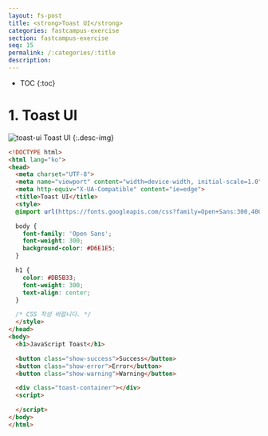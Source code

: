 ```yaml
---
layout: fs-post
title: <strong>Toast UI</strong>
categories: fastcampus-exercise
section: fastcampus-exercise
seq: 15
permalink: /:categories/:title
description:
---
```


* TOC
{:toc}

# 1. Toast UI

![toast-ui](/assets/fs-images/exercise/toast-ui.gif)
Toast UI
{:.desc-img}

```html
<!DOCTYPE html>
<html lang="ko">
<head>
  <meta charset="UTF-8">
  <meta name="viewport" content="width=device-width, initial-scale=1.0">
  <meta http-equiv="X-UA-Compatible" content="ie=edge">
  <title>Toast UI</title>
  <style>
  @import url(https://fonts.googleapis.com/css?family=Open+Sans:300,400);

  body {
    font-family: 'Open Sans';
    font-weight: 300;
    background-color: #D6E1E5;
  }

  h1 {
    color: #DB5B33;
    font-weight: 300;
    text-align: center;
  }

  /* CSS 작성 바랍니다. */
  </style>
</head>
<body>
  <h1>JavaScript Toast</h1>

  <button class="show-success">Success</button>
  <button class="show-error">Error</button>
  <button class="show-warning">Warning</button>

  <div class="toast-container"></div>
  <script>

  </script>
</body>
</html>
```

<!--
<!DOCTYPE html>
<html lang="ko">
<head>
  <meta charset="UTF-8">
  <meta name="viewport" content="width=device-width, initial-scale=1.0">
  <meta http-equiv="X-UA-Compatible" content="ie=edge">
  <title>Toast UI</title>
  <style>
  @import url(https://fonts.googleapis.com/css?family=Open+Sans:300,400);

  body {
    font-family: 'Open Sans';
    font-weight: 300;
    background-color: #D6E1E5;
  }

  h1 {
    color: #DB5B33;
    font-weight: 300;
    text-align: center;
  }

  .toast {
    position: absolute;
    right: 0;
    box-sizing: border-box;
    width: 300px;
    height: 100px;
    padding: 10px 15px;
    border: 1px solid transparent;
    border-radius: 4px;
    animation: move 2s both;
  }

  .toast-success {
    color: #155724;
    background-color: #d4edda;
    border-color: #c3e6cb;
  }

  .toast-error {
    color: #721c24;
    background-color: #f8d7da;
    border-color: #f5c6cb;
  }

  .toast-warning {
    color: #856404;
    background-color: #fff3cd;
    border-color: #ffeeba;
  }

  .close {
    position: absolute;
    top: 7px;
    right: 10px;
    font-size: 1.5em;
    cursor: pointer;
  }

  .toast-heading {
    margin-top: 10px;
  }

  @keyframes move {
    from {
      transform: translateX(100%);
    }

    to {
      transform: translateX(0);
    }
  }
  </style>
</head>
<body>
  <h1>JavaScript Toast</h1>

  <button class="show-success">Success</button>
  <button class="show-error">Error</button>
  <button class="show-warning">Warning</button>

  <div class="toast-container"></div>
  <script>
    const $toastContainer = document.querySelector('.toast-container');

    const toaster = (function () {
      let toasts = [];
      const delay = 5000;

      const setPosition = () => {
        toasts.forEach((toast, i) => {
          toast.style.bottom = `${i * 100}px`;
        });
      };

      // 새로운 toast DOM 요소를 생성
      const createToast = toast => {
        const $newToast = document.createElement('div');
        $newToast.className = `toast toast-${toast.type}`;
        $newToast.innerHTML = `
          <h4 class="toast-heading">${toast.title} ${toasts.length}</h4>
          <p>${toast.message}</p>
          <a class="close">&times;</a>
        `;
        return $newToast;
      };

      // toasts의 선두에 삽입하고 DOM에 append
      const appendToast = $newToast => {
        toasts = [$newToast, ...toasts];
        setPosition();
        $toastContainer.appendChild($newToast);
      };

      // toasts에서 toast(DOM 요소)를 제거하고 DOM에서도 제거
      const removeToast = $newToast => {
        toasts = toasts.filter(toast => {
          if (toast === $newToast) {
            $toastContainer.removeChild($newToast);
            setPosition();
            return false;
          }
          return true;
        });
      };

      return {
        add(toast) {
          const $newToast = createToast(toast);
          appendToast($newToast);
          setTimeout(() => removeToast($newToast), delay);
        },
        remove($target) {
          toasts = toasts.filter(toast => toast !== $target);
          $toastContainer.removeChild($target);
          setPosition();
        }
      };
    }());

    document.querySelector('.show-success').onclick = () => toaster.add({
      type: 'success',
      title: 'Well done!',
      message: 'This is a success alert'
    });

    document.querySelector('.show-error').onclick = () => toaster.add({
      type: 'error',
      title: 'Check it out!',
      message: 'This is a error alert'
    });

    document.querySelector('.show-warning').onclick = () => toaster.add({
      type: 'warning',
      title: 'Check it out!',
      message: 'This is a warning alert'
    });

    $toastContainer.onclick = e => {
      if (!e.target.classList.contains('close')) return;
      toaster.remove(e.target.parentNode);
    };
  </script>
</body>
</html>
-->

<!-- # 2. Angular version -->

<!--
<iframe src="https://stackblitz.com/edit/angular-toast-service-exam?ctl=1&embed=1&hideNavigation=1&file=src/app/app.component.ts" frameborder="0" width="100%" height="700"></iframe>

<iframe src="https://stackblitz.com/edit/angular-toast-observable-service?ctl=1&embed=1&hideNavigation=1&file=src/app/app.component.ts" frameborder="0" width="100%" height="700"></iframe>
-->

